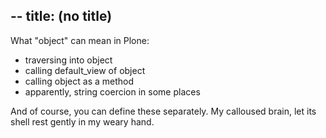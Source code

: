 --
title: (no title)
--
<p>What "object" can mean in Plone:</p>

<ul>
<li>traversing into object</li>
<li>calling default&#95;view of object</li>
<li>calling object as a method</li>
<li>apparently, string coercion in some places</li>
</ul>

<p>And of course, you can define these separately. My calloused brain, let its shell rest gently in my weary hand.</p>